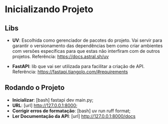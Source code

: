 # Inicializando Projeto

## Libs

- **UV**: Escolhida como gerenciador de pacotes do projeto. Vai servir para garantir o versionamento das dependências bem como criar ambientes com versões específicas para que estas não interfiram com de outros projetos. Referência: https://docs.astral.sh/uv 

- **FastAPI**: lib que vai ser utilizada para facilitar a criação de API. Referência: https://fastapi.tiangolo.com/#requirements

## Rodando o Projeto

- **Inicializar**: [bash] fastapi dev main.py;
- **URL**: [url]  http://127.0.0.1:8000;
- **Corrigir erros de formatação**: [bash] uv run ruff format;
- **Ler Documentação da API**: [url]  http://127.0.0.1:8000/docs